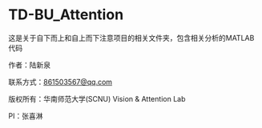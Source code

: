 # TD-BU_Attention
这是关于自下而上和自上而下注意项目的相关文件夹，包含相关分析的MATLAB代码

作者：陆新泉

联系方式：861503567@qq.com

版权所有：华南师范大学(SCNU) Vision & Attention Lab

PI：张喜淋
